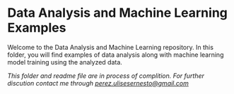 # Data Analysis and Machine Learning Examples

Welcome to the Data Analysis and Machine Learning repository. In this folder, you will find examples of data analysis along with machine learning model training using the analyzed data.

 *This folder and readme file are in process of complition. For further discution contact me through *perez.ulisesernesto@gmail.com**



